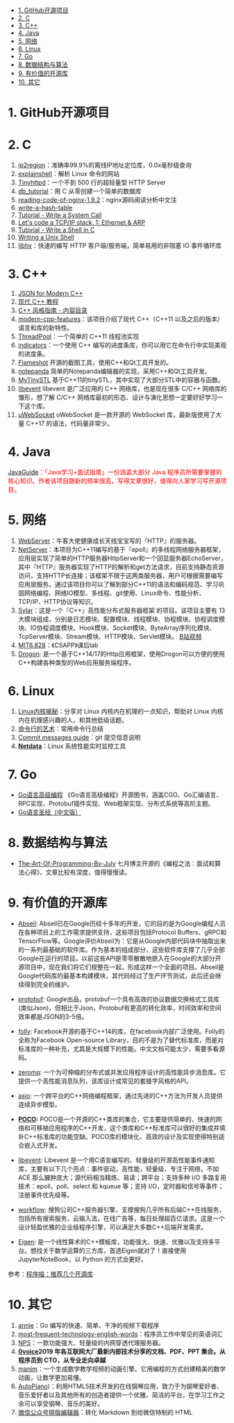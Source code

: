 <!--
 * @Author: JohnJeep
 * @Date: 2020-05-13 10:25:24
 * @LastEditTime: 2023-05-31 14:02:10
 * @LastEditors: JohnJeep
 * @Description: GitHub 开源项目
--> 

<!-- TOC -->

- [1. GitHub开源项目](#1-github开源项目)
- [2. C](#2-c)
- [3. C++](#3-c)
- [4. Java](#4-java)
- [5. 网络](#5-网络)
- [6. Linux](#6-linux)
- [7. Go](#7-go)
- [8. 数据结构与算法](#8-数据结构与算法)
- [9. 有价值的开源库](#9-有价值的开源库)
- [10. 其它](#10-其它)

<!-- /TOC --> 


# 1. GitHub开源项目

# 2. C
1.  [ip2region](https://github.com/lionsoul2014/ip2region)：准确率99.9%的离线IP地址定位库，0.0x毫秒级查询
2.  [explainshell](https://www.explainshell.com/)：解析 Linux 命令的网站
3.  [Tinyhttpd](https://github.com/EZLippi/Tinyhttpd)：一个不到 500 行的超轻量型 HTTP Server
4.  [db_tutorial](https://github.com/cstack/db_tutorial)：用 C 从零创建一个简单的数据库
5.  [reading-code-of-nginx-1.9.2](https://github.com/y123456yz/reading-code-of-nginx-1.9.2)：nginx源码阅读分析中文注
6.  [write-a-hash-table](https://github.com/jamesroutley/write-a-hash-table)
7.  [Tutorial - Write a System Call](https://brennan.io/2016/11/14/kernel-dev-ep3/)
8.  [Let's code a TCP/IP stack, 1: Ethernet & ARP](https://www.saminiir.com/lets-code-tcp-ip-stack-1-ethernet-arp/)
9.  [Tutorial - Write a Shell in C](https://brennan.io/2015/01/16/write-a-shell-in-c/)
10.  [Writing a Unix Shell](https://indradhanush.github.io/blog/writing-a-unix-shell-part-1/)
11.  [libhv](https://github.com/ithewei/libhv)：快速的编写 HTTP 客户端/服务端，简单易用的非阻塞 IO 事件循环库


# 3. C++
1. [JSON for Modern C++](https://github.com/nlohmann/json)
2. [现代 C++ 教程](https://github.com/changkun/modern-cpp-tutorial)
3. [C++ 风格指南 - 内容目录](https://zh-google-styleguide.readthedocs.io/en/latest/google-cpp-styleguide/contents/)
4. [modern-cpp-features](https://github.com/AnthonyCalandra/modern-cpp-features/blob/master/CPP11.md)：该项目介绍了现代 C++（C++11 以及之后的版本）语言和库的新特性。
5. [ThreadPool](https://github.com/progschj/ThreadPool)：一个简单的 C++11 线程池实现
6. [indicators](https://github.com/p-ranav/indicators)：一个使用 C++ 编写的进度条库，你可以用它在命令行中实现美观的进度条。
7. [Flameshot](https://github.com/lupoDharkael/flameshot) 开源的截图工具，使用C++和Qt工具开发的。
8. [notepanda](https://github.com/ChungZH/notepanda)  简单的Notepanda编辑器的实现，采用C++和Qt工具开发。
9. [MyTinySTL](https://github.com/Alinshans/MyTinySTL) 基于C++11的tinySTL，其中实现了大部分STL中的容器与函数。
10. [libevent](https://github.com/libevent/libevent) libevent 是广泛应用的 C++ 网络库，也是现在很多 C/C++ 网络库的雏形，想了解 C/C++ 网络库最初的形态、设计与演化思想一定要好好学习一下这个库。
11. [uWebSocket](https://github.com/uNetworking/uWebSockets) uWebSocket 是一款开源的 WebSocket 库，最新版使用了大量 C++17 的语法，代码量非常少。

# 4. Java

<font color="red">[JavaGuide](https://github.com/Snailclimb/JavaGuide)：「Java学习+面试指南」一份涵盖大部分 Java 程序员所需要掌握的核心知识。作者该项目跟新的频率很高，写得文章很好，值得向人家学习写开源项目。</font>


# 5. 网络
1. [WebServer](https://github.com/linyacool/WebServer)：牛客大佬健康成长天线宝宝写的『HTTP』的服务器。
2. [NetServer](https://github.com/chenshuaihao/NetServer)：本项目为C++11编写的基于『epoll』的多线程网络服务器框架，应用层实现了简单的HTTP服务器HttpServer和一个回显服务器EchoServer，其中『HTTP』服务器实现了HTTP的解析和get方法请求，目前支持静态资源访问，支持HTTP长连接；该框架不限于这两类服务器，用户可根据需要编写应用层服务。通过该项目你可以了解到部分C++11的语法和编码规范、学习巩固网络编程、网络IO模型、多线程、git使用、Linux命令、性能分析、TCP/IP、HTTP协议等知识。
3. [Sylar](https://github.com/sylar-yin/sylar)：这是一个『C++』高性能分布式服务器框架 的项目。该项目主要有 13 大模块组成，分别是日志模块、配置模块、线程模块、协程模块、协程调度模块、IO协程调度模块、Hook模块、Socket模块、ByteArray序列化模块、TcpServer模块、Stream模块、HTTP模块、Servlet模块。
[B站视频](https://www.bilibili.com/video/av53602631?from=search&seid=9029288577396826503)
4. [MIT6.828](https://github.com/woai3c/MIT6.828)：《CSAPP》课后lab
5. [Drogon](https://github.com/an-tao/drogon/blob/master/README.zh-CN.md): 是一个基于C++14/17的Http应用框架，使用Drogon可以方便的使用C++构建各种类型的Web应用服务端程序。 




# 6. Linux
1. [Linux内核揭秘](https://github.com/MintCN/linux-insides-zh)：分享对 Linux 内核内在机理的一点知识，帮助对 Linux 内核内在机理感兴趣的人，和其他低级话题。
2. [命令行的艺术](https://github.com/jlevy/the-art-of-command-line/blob/master/README-zh.md#%E6%97%A5%E5%B8%B8%E4%BD%BF%E7%94%A8)：常用命令行总结
3. [Commit messages guide](https://github.com/RomuloOliveira/commit-messages-guide/blob/master/README_zh-CN.md)：git 提交信息说明
4. **[Netdata](https://github.com/netdata/netdata)**：Linux 系统性能实时监控工具


# 7. Go
- [Go语言高级编程](https://github.com/chai2010/advanced-go-programming-book)  《Go语言高级编程》开源图书，涵盖CGO、Go汇编语言、RPC实现、Protobuf插件实现、Web框架实现、分布式系统等高阶主题。
- [Go语言圣经（中文版）](https://books.studygolang.com/gopl-zh/)


# 8. 数据结构与算法
- [The-Art-Of-Programming-By-July](https://github.com/julycoding/The-Art-Of-Programming-By-July) 七月博主开源的《编程之法：面试和算法心得》，文章比较有深度，值得慢慢读。


# 9. 有价值的开源库

- [Abseil](https://github.com/abseil/abseil-cpp): Abseil已在Google历经十多年的开发，它的目的是为Google编程人员在各种项目上的工作需求提供支持，这些项目包括Protocol Buffers、gRPC和TensorFlow等。Google评价Abseil为：它是从Google内部代码块中抽取出来的一系列最基础的软件库。作为基本的组成部分，这些软件库支撑了几乎全部Google在运行的项目。以前这些API是零零散散地嵌入在Google的大部分开源项目中，现在我们将它们规整在一起，形成这样一个全面的项目。Abseil是Google代码库的最基本构建模块，其代码经过了生产环节测试，此后还会继续得到完全的维护。
- [protobuf](https://github.com/protocolbuffers/protobuf): Google出品，protobuf一个具有高效的协议数据交换格式工具库(类似Json)，但相比于Json，Protobuf有更高的转化效率，时间效率和空间效率都是JSON的3-5倍。
- [folly](https://github.com/facebook/folly): Facebook开源的基于C++14的库，在facebook内部广泛使用。Folly的全称为Facebook Open-source Library，目的不是为了替代标准库，而是对标准库的一种补充，尤其是大规模下的性能。中文文档可能太少，需要多看源码。
- [zeromq](https://github.com/zeromq/libzmq): 一个为可伸缩的分布式或并发应用程序设计的高性能异步消息库。它提供一个高性能消息队列，该库设计成常见的套接字风格的API。
- [asio](https://think-async.com/Asio/): 一个跨平台的C++网络编程框架，通过先进的C++方法为开发人员提供连续异步模型。


- **[POCO](https://github.com/pocoproject/poco):** POCO是一个开源的C++类库的集合，它主要提供简单的、快速的网络和可移植应用程序的C++开发，这个类库和C++标准库可以很好的集成并填补C++标准库的功能空缺。POCO库的模块化、高效的设计及实现使得特别适合嵌入式开发。
- [libevent](https://github.com/libevent/libevent): Libevent 是一个用C语言编写的、轻量级的开源高性能事件通知库，主要有以下几个亮点：事件驱动，高性能，轻量级，专注于网络，不如 ACE 那么臃肿庞大；源代码相当精炼、易读；跨平台；支持多种 I/O 多路复用技术：epoll、poll、select 和 kqueue 等；支持 I/O，定时器和信号等事件；注册事件优先级等。
- [workflow](https://github.com/sogou/workflow): 搜狗公司C++服务器引擎，支撑搜狗几乎所有后端C++在线服务，包括所有搜索服务，云输入法，在线广告等，每日处理超百亿请求。这是一个设计轻盈优雅的企业级程序引擎，可以满足大多数C++后端开发需求。
- [Eigen](https://eigen.tuxfamily.org/index.php?title=Main_Page): 是一个线性算术的C++模板库，功能强大、快速、优雅以及支持多平台。想找关于数学运算的三方库，首选Eigen就对了！直接使用 JupyterNoteBook，以 Python 的方式会更好。



参考：[程序喵：推荐几个开源库](https://mp.weixin.qq.com/s/LSy4fnWKMEln7v9QO-aeZA)




# 10. 其它
1.  [annie](https://github.com/iawia002/annie)：Go 编写的快速、简单、干净的视频下载程序
2.  [most-frequent-technology-english-words](https://github.com/Wei-Xia/most-frequent-technology-english-words)：程序员工作中常见的英语词汇	
3.  [NPS](https://github.com/ehang-io/nps)：一款功能强大、轻量级的内网穿透代理服务器。
4.  **[0voice](https://github.com/0voice)2019 年各互联网大厂最新内部技术分享的文档、PDF、PPT 集合。从程序员到 CTO，从专业走向卓越**
5.  [manim](https://github.com/3b1b/manim)：一个生成数学教学视频的动画引擎。它用编程的方式创建精美的数学动画，让数学更加易懂。
6.  [AutoPiano](https://github.com/WarpPrism/AutoPiano))：利用HTML5技术开发的在线钢琴应用，致力于为钢琴爱好者、音乐爱好者以及其他所有的创造者提供一个优雅、简洁的平台，在学习工作之余可以享受钢琴、音乐的美好。
7.  [微信公众号排版编辑器](https://github.com/lyricat/wechat-format)：转化 Markdown 到给微信特制的 HTML


